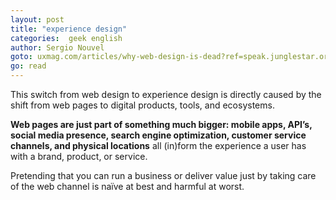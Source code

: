 ```yaml
---
layout: post
title: "experience design"
categories:  geek english
author: Sergio Nouvel
goto: uxmag.com/articles/why-web-design-is-dead?ref=speak.junglestar.org
go: read
---
```

This switch from web design to experience design is directly caused by the shift from web pages to digital products, tools, and ecosystems.  

**Web pages are just part of something much bigger: mobile apps, API’s, social media presence, search engine optimization, customer service channels, and physical locations** all (in)form the experience a user has with a brand, product, or service.  

Pretending that you can run a business or deliver value just by taking care of the web channel is naïve at best and harmful at worst.
